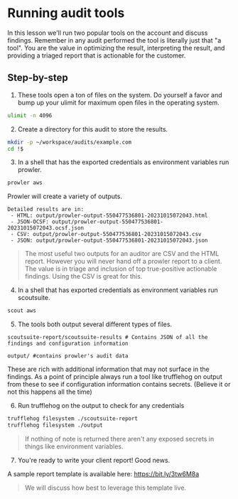 # Running audit tools

In this lesson we'll run two popular tools on the account and discuss findings. Remember in any audit performed the tool is literally just that "a tool".  You are the value in optimizing the result, interpreting the result, and providing a triaged report that is actionable for the customer.

## Step-by-step

1. These tools open a ton of files on the system.  Do yourself a favor and bump up your ulimit for maximum open files in the operating system.  

```bash
ulimit -n 4096
```

2. Create a directory for this audit to store the results. 
```bash
mkdir -p ~/workspace/audits/example.com
cd !$
```

3. In a shell that has the exported credentials as environment variables run prowler.  

```bash
prowler aws
```

Prowler will create a variety of outputs.

```
Detailed results are in:
 - HTML: output/prowler-output-550477536801-20231015072043.html
 - JSON-OCSF: output/prowler-output-550477536801-20231015072043.ocsf.json
 - CSV: output/prowler-output-550477536801-20231015072043.csv
 - JSON: output/prowler-output-550477536801-20231015072043.json
 ```
 
 > The most useful two outputs for an auditor are CSV and the HTML report.  However you will never hand off a prowler report to a client.  The value is in triage and inclusion of top true-positive actionable findings.  Using the CSV is great for this.

 4. In a shell that has exported credentials as environment variables run scoutsuite.

 ```bash
 scout aws
 ```

 5. The tools both output several different types of files.  

 ```
 scoutsuite-report/scoutsuite-results # Contains JSON of all the findings and configuration information

 output/ #contains prowler's audit data 
 
 ```

 These are rich with additional information that may not surface in the findings.  As a point of principle always run a tool like trufflehog on output from these to see if configuration information contains secrets.  (Believe it or not this happens all the time)

 6. Run trufflehog on the output to check for any credentials

 ```bash
trufflehog filesystem ./scoutsuite-report
trufflehog filesystem ./output
 ```
> If nothing of note is returned there aren't any exposed secrets in things like environment variables.

7. You're ready to write your client report!  Good news.

A sample report template is available here: https://bit.ly/3tw6M8a

> We will discuss how best to leverage this template live.